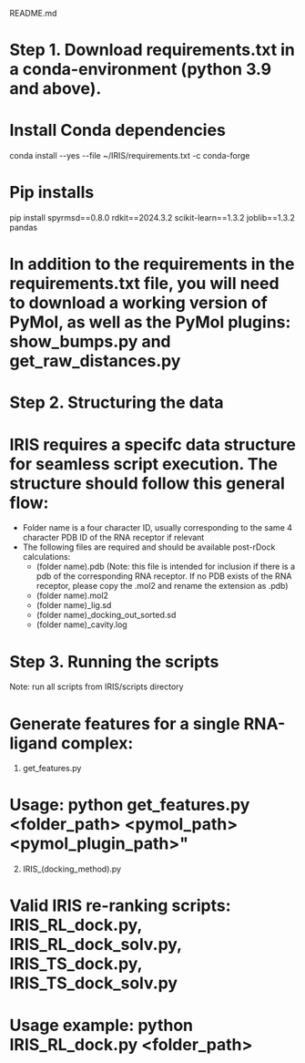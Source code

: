 README.md

# Step 1. Download requirements.txt in a conda-environment (python 3.9 and above).

# Install Conda dependencies
conda install --yes --file ~/IRIS/requirements.txt -c conda-forge

# Pip installs
pip install spyrmsd==0.8.0 rdkit==2024.3.2 scikit-learn==1.3.2 joblib==1.3.2 pandas 



# In addition to the requirements in the requirements.txt file, you will need to download a working version of PyMol, as well as the PyMol plugins: show_bumps.py and get_raw_distances.py

# Step 2. Structuring the data

# IRIS requires a specifc data structure for seamless script execution. The structure should follow this general flow:
- Folder name is a four character ID, usually corresponding to the same 4 character PDB ID of the RNA receptor if relevant
- The following files are required and should be available post-rDock calculations:
    - (folder name).pdb (Note: this file is intended for inclusion if there is a pdb of the corresponding RNA receptor. If no PDB exists of the RNA receptor, please copy the .mol2 and rename the extension as .pdb)
    - (folder name).mol2
    - (folder name)_lig.sd
    - (folder name)_docking_out_sorted.sd
    - (folder name)_cavity.log

# Step 3. Running the scripts

Note: run all scripts from IRIS/scripts directory


# Generate features for a single RNA-ligand complex:
1. get_features.py 

# Usage: python get_features.py <folder_path> <pymol_path> <pymol_plugin_path>"

2. IRIS_(docking_method).py 

# Valid IRIS re-ranking scripts: IRIS_RL_dock.py, IRIS_RL_dock_solv.py, IRIS_TS_dock.py, IRIS_TS_dock_solv.py 

# Usage example: python IRIS_RL_dock.py <folder_path>


#####



